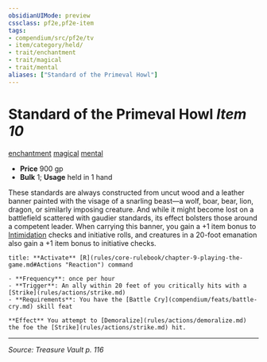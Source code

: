 ```yaml
---
obsidianUIMode: preview
cssclass: pf2e,pf2e-item
tags:
- compendium/src/pf2e/tv
- item/category/held/
- trait/enchantment
- trait/magical
- trait/mental
aliases: ["Standard of the Primeval Howl"]
---
```

# Standard of the Primeval Howl *Item 10*  
[enchantment](rules/traits/enchantment.md "Enchantment School Trait")  [magical](rules/traits/magical.md "Magical Item Trait")  [mental](rules/traits/mental.md "Mental Effect Trait")  

- **Price** 900 gp
- **Bulk** 1; **Usage** held in 1 hand

These standards are always constructed from uncut wood and a leather banner painted with the visage of a snarling beast—a wolf, boar, bear, lion, dragon, or similarly imposing creature. And while it might become lost on a battlefield scattered with gaudier standards, its effect bolsters those around a competent leader. When carrying this banner, you gain a +1 item bonus to [Intimidation](compendium/skills.md#Intimidation) checks and initiative rolls, and creatures in a 20-foot emanation also gain a +1 item bonus to initiative checks.

```ad-embed-ability
title: **Activate** [R](rules/core-rulebook/chapter-9-playing-the-game.md#Actions "Reaction") command

- **Frequency**: once per hour
- **Trigger**: An ally within 20 feet of you critically hits with a [Strike](rules/actions/strike.md)
- **Requirements**: You have the [Battle Cry](compendium/feats/battle-cry.md) skill feat

**Effect** You attempt to [Demoralize](rules/actions/demoralize.md) the foe the [Strike](rules/actions/strike.md) hit.
```


---
*Source: Treasure Vault p. 116*